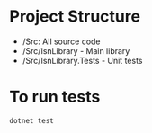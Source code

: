 # Project Structure
- /Src: All source code
- /Src/IsnLibrary - Main library
- /Src/IsnLibrary.Tests - Unit tests

# To run tests
```bash
dotnet test
```